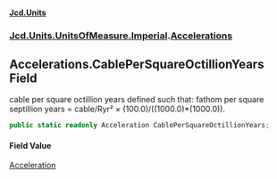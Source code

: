 #### [Jcd.Units](index 'index')
### [Jcd.Units.UnitsOfMeasure.Imperial](Jcd.Units.UnitsOfMeasure.Imperial 'Jcd.Units.UnitsOfMeasure.Imperial').[Accelerations](Accelerations 'Jcd.Units.UnitsOfMeasure.Imperial.Accelerations')

## Accelerations.CablePerSquareOctillionYears Field

cable per square octillion years defined such that: fathom per square septillion years = cable/Ryr² ×
(100.0)/((1000.0)*(1000.0)).

```csharp
public static readonly Acceleration CablePerSquareOctillionYears;
```

#### Field Value
[Acceleration](Acceleration 'Jcd.Units.UnitTypes.Acceleration')